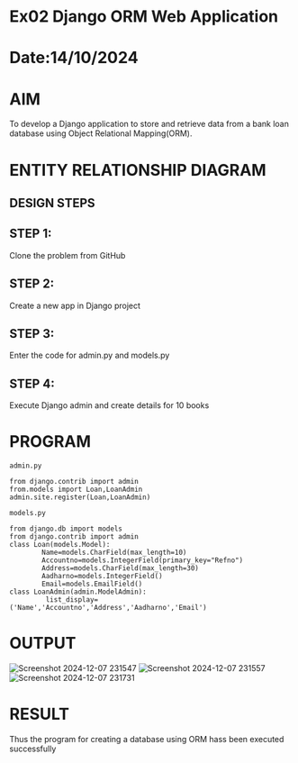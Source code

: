 # Ex02 Django ORM Web Application
# Date:14/10/2024
# AIM
To develop a Django application to store and retrieve data from a bank loan database using Object Relational Mapping(ORM).

# ENTITY RELATIONSHIP DIAGRAM
## DESIGN STEPS
## STEP 1:
Clone the problem from GitHub

## STEP 2:
Create a new app in Django project

## STEP 3:
Enter the code for admin.py and models.py

## STEP 4:
Execute Django admin and create details for 10 books

# PROGRAM
```
admin.py

from django.contrib import admin 
from.models import Loan,LoanAdmin
admin.site.register(Loan,LoanAdmin)

models.py

from django.db import models
from django.contrib import admin
class Loan(models.Model):
        Name=models.CharField(max_length=10)
        Accountno=models.IntegerField(primary_key="Refno")
        Address=models.CharField(max_length=30)
        Aadharno=models.IntegerField()
        Email=models.EmailField()
class LoanAdmin(admin.ModelAdmin):
         list_display=('Name','Accountno','Address','Aadharno','Email')
```
# OUTPUT
![Screenshot 2024-12-07 231547](https://github.com/user-attachments/assets/041f81fc-d03b-44d2-bc41-792b2e01bddd)
![Screenshot 2024-12-07 231557](https://github.com/user-attachments/assets/c73b2f17-7340-449e-a75a-7754c1eeef8f)
![Screenshot 2024-12-07 231731](https://github.com/user-attachments/assets/1048033f-18a1-4348-9f60-e0869b96e02d)




# RESULT
Thus the program for creating a database using ORM hass been executed successfully
